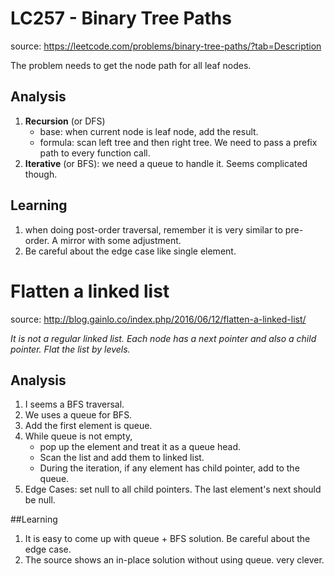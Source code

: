 # LC257 - Binary Tree Paths
source: https://leetcode.com/problems/binary-tree-paths/?tab=Description

The problem needs to get the node path for all leaf nodes.

## Analysis
1. **Recursion** (or DFS)
	* base: when current node is leaf node, add the result.
	* formula: scan left tree and then right tree. We need to pass a prefix path to every function call.
2. **Iterative** (or BFS): we need a queue to handle it. Seems complicated though. 

## Learning
1. when doing post-order traversal, remember it is very similar to pre-order. A mirror with some adjustment.
2. Be careful about the edge case like single element.

# Flatten a linked list
source: http://blog.gainlo.co/index.php/2016/06/12/flatten-a-linked-list/

*It is not a regular linked list. Each node has a next pointer and also a child pointer. Flat the list by levels.*

## Analysis
1. I seems a BFS traversal. 
2. We uses a queue for BFS.
3. Add the first element is queue.
4. While queue is not empty,
	* pop up the element and treat it as a queue head.
	* Scan the list and add them to linked list. 
	* During the iteration, if any element has child pointer, add to the queue.
5. Edge Cases: set null to all child pointers. The last element's next should be null.

##Learning
1. It is easy to come up with queue + BFS solution. Be careful about the edge case.
2. The source shows an in-place solution without using queue. very clever. 

